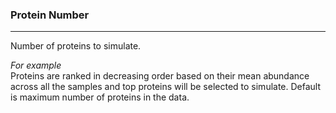 <h3>Protein Number</h3>
<hr>
Number of proteins to simulate. 

<i>For example</i><br>
Proteins are ranked in decreasing order based on their mean abundance across 
all the samples and top proteins will be selected to simulate. Default is 
maximum number of proteins in the data.